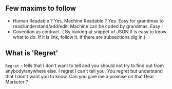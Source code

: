Few maxims to follow
--------------------
- Human Readable ? Yes. Machine Readable ? Yes. Easy for grandmas to read/understand/add/edit. Machine can be coded by grandmas. Easy !
- Covention as contract. ( By looking at snippet of JSON it is easy to know what to do. If it is link, follow it. If there are subsections dig in.)


What is 'Regret'
---------------
```Regret``` - tells that I don't want to tell and you should not try to find out from anybody/anywhere else. I regret I can't tell you. You regret but understand that I don't want you to know. Can you give me a promise on that Dear Marketer ?

